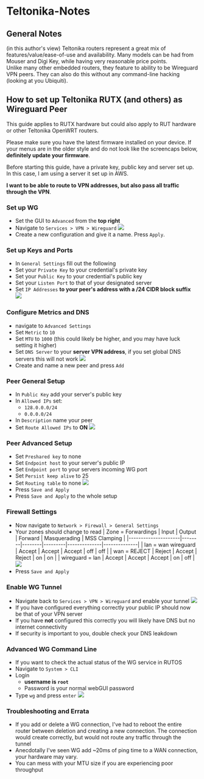 # Teltonika-Notes

## General Notes
(in this author's view) Teltonika routers represent a great mix of features/value/ease-of-use and availability. Many models can be had from Mouser and Digi Key, while having very reasonable price points.  
Unlike many other embedded routers, they feature to ability to be Wireguard VPN peers. They can also do this without any command-line hacking (looking at you Ubiquiti).  

## How to set up Teltonika RUTX (and others) as Wireguard Peer
This guide applies to RUTX hardware but could also apply to RUT hardware or other Teltonika OpenWRT routers.  

Please make sure you have the latest firmware installed on your device. If your menus are in the older style and do not look like the screencaps below, **definitely update your firmware**. 

Before starting this guide, have a private key, public key and server set up. In this case, I am using a server it set up in AWS.

**I want to be able to route to VPN addresses, but also pass all traffic through the VPN**.  

### Set up WG
- Set the GUI to `Advanced` from the **top right**
- Navigate to `Services > VPN > Wireguard` 
![](img/advanced-wg-switch.PNG)
- Create a new configuration and give it a name. Press `Apply`.

### Set up Keys and Ports
- In `General Settings` fill out the following
- Set your `Private Key` to your credential's private key
- Set your `Public Key` to your credential's public key
- Set your `Listen Port` to that of your designated server
- Set `IP Addresses` **to your peer's address with a /24 CIDR block suffix**
![](img/wg-initial.PNG)

### Configure Metrics and DNS
- navigate to `Advanced Settings`
- Set `Metric` to `10`
- Set `MTU` to `1000` (this could likely be higher, and you may have luck setting it higher)
- Set `DNS Server` to your **server VPN address**, if you set global DNS servers this will not work
![](img/no-peers-yet.PNG)
- Create and name a new peer and press `Add`

### Peer General Setup
- In `Public Key` add your server's public key
- In `Allowed IPs` set:
  - `128.0.0.0/24`
  - `0.0.0.0/24`
- In `Description` name your peer
- Set `Route Allowed IPs` to **ON**
![](img/peers.PNG)

### Peer Advanced Setup
- Set `Preshared key` to none
- Set `Endpoint host` to your server's public IP
- Set `Endpoint port` to your servers incoming WG port
- Set `Persist keep alive` to 25
- Set `Routing table` to none
![](img/peer-config.PNG)
- Press `Save and Apply`
- Press `Save and Apply` to the whole setup

### Firewall Settings
- Now navigate to `Network > Firewall > General Settings`
- Your zones should change to read
| Zone = Forwardings  | Input  | Output | Forward | Masquerading | MSS Clamping |
|---------------------|--------|--------|---------|--------------|--------------|
| lan = wan wireguard | Accept | Accept | Accept  | off          | off          |
| wan = REJECT        | Reject | Accept | Reject  | on           | on           |
| wireguard = lan     | Accept | Accept | Accept  | on           | off          |
![](img/firewall-rules.PNG)
- Press `Save and Apply`

### Enable WG Tunnel
- Navigate back to `Services > VPN > Wireguard` and enable your tunnel
![](img/enable-wg-final.PNG)
- If you have configured everything correctly your public IP should now be that of your VPN server
- If you have **not** configured this correctly you will likely have DNS but no internet connectivity
- If security is important to you, double check your DNS leakdown

### Advanced WG Command Line
- If you want to check the actual status of the WG service in RUTOS 
- Navigate to `System > CLI`
- Login 
  - **username is `root`**
  - Password is your normal webGUI password
- Type `wg` and press `enter`
![](img/wg-cli.PNG)

### Troubleshooting and Errata
- If you add or delete a WG connection, I've had to reboot the entire router between deletion and creating a new connection. The connection would create correctly, but would not route any traffic through the tunnel 
- Anecdotally I've seen WG add ~20ms of ping time to a WAN connection, your hardware may vary. 
- You can mess with your MTU size if you are experiencing poor throughput




